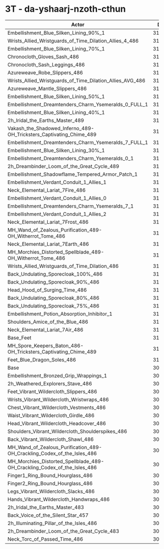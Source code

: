 # 3T - da-yshaarj-nzoth-cthun
| Actor | DPS | Increase |
|---|:---:|:---:|
|Embellishment_Blue_Silken_Lining_90%_1|317410|2.40%|
|Wrists_Allied_Wristguards_of_Time_Dilation_Allies_4_486|316248|2.03%|
|Embellishment_Blue_Silken_Lining_70%_1|315733|1.86%|
|Chronocloth_Gloves_Sash_486|315649|1.83%|
|Chronocloth_Sash_Leggings_486|315500|1.78%|
|Azureweave_Robe_Slippers_486|315369|1.74%|
|Wrists_Allied_Wristguards_of_Time_Dilation_Allies_AVG_486|315094|1.65%|
|Azureweave_Mantle_Slippers_486|315056|1.64%|
|Embellishment_Blue_Silken_Lining_50%_1|314189|1.36%|
|Embellishment_Dreamtenders_Charm_Ysemeralds_0_FULL_1|313731|1.21%|
|Embellishment_Blue_Silken_Lining_40%_1|313485|1.13%|
|2h_Iridal_the_Earths_Master_489|313169|1.03%|
|Vakash_the_Shadowed_Inferno_489-OH_Tricksters_Captivating_Chime_489|313017|0.98%|
|Embellishment_Dreamtenders_Charm_Ysemeralds_7_FULL_1|312957|0.96%|
|Embellishment_Blue_Silken_Lining_30%_1|312720|0.89%|
|Embellishment_Dreamtenders_Charm_Ysemeralds_0_1|312623|0.86%|
|2h_Dreambinder_Loom_of_the_Great_Cycle_489|312449|0.80%|
|Embellishment_Shadowflame_Tempered_Armor_Patch_1|312162|0.71%|
|Embellishment_Verdant_Conduit_1_Allies_1|312067|0.68%|
|Neck_Elemental_Lariat_7Fire_486|312059|0.67%|
|Embellishment_Verdant_Conduit_1_Allies_0|312059|0.67%|
|Embellishment_Dreamtenders_Charm_Ysemeralds_7_1|312012|0.66%|
|Embellishment_Verdant_Conduit_1_Allies_2|312012|0.66%|
|Neck_Elemental_Lariat_7Frost_486|311951|0.64%|
|MH_Wand_of_Zealous_Purification_489-OH_Witherrot_Tome_486|311759|0.58%|
|Neck_Elemental_Lariat_7Earth_486|311666|0.55%|
|MH_Morchies_Distorted_Spellblade_489-OH_Witherrot_Tome_486|311580|0.52%|
|Wrists_Allied_Wristguards_of_Time_Dilation_486|311189|0.39%|
|Back_Undulating_Sporecloak_100%_486|311054|0.35%|
|Back_Undulating_Sporecloak_90%_486|311015|0.34%|
|Head_Hood_of_Surging_Time_486|310921|0.31%|
|Back_Undulating_Sporecloak_80%_486|310866|0.29%|
|Back_Undulating_Sporecloak_75%_486|310850|0.28%|
|Embellishment_Potion_Absorption_Inhibitor_1|310800|0.27%|
|Shoulders_Amice_of_the_Blue_486|310614|0.21%|
|Neck_Elemental_Lariat_7Air_486|310549|0.19%|
|Base_Feet|310456|0.16%|
|MH_Spore_Keepers_Baton_486-OH_Tricksters_Captivating_Chime_489|310161|0.06%|
|Feet_Blue_Dragon_Soles_486|310092|0.04%|
|Base|309970|0.00%|
|Embellishment_Bronzed_Grip_Wrappings_1|309911|-0.02%|
|2h_Weathered_Explorers_Stave_486|309673|-0.10%|
|Feet_Vibrant_Wildercloth_Slippers_486|309609|-0.12%|
|Wrists_Vibrant_Wildercloth_Wristwraps_486|309417|-0.18%|
|Chest_Vibrant_Wildercloth_Vestments_486|309307|-0.21%|
|Waist_Vibrant_Wildercloth_Girdle_486|309294|-0.22%|
|Head_Vibrant_Wildercloth_Headcover_486|309294|-0.22%|
|Shoulders_Vibrant_Wildercloth_Shoulderspikes_486|309203|-0.25%|
|Back_Vibrant_Wildercloth_Shawl_486|309192|-0.25%|
|MH_Wand_of_Zealous_Purification_489-OH_Crackling_Codex_of_the_Isles_486|309178|-0.26%|
|MH_Morchies_Distorted_Spellblade_489-OH_Crackling_Codex_of_the_Isles_486|309043|-0.30%|
|Finger1_Ring_Bound_Hourglass_486|309025|-0.30%|
|Finger2_Ring_Bound_Hourglass_486|308981|-0.32%|
|Legs_Vibrant_Wildercloth_Slacks_486|308703|-0.41%|
|Hands_Vibrant_Wildercloth_Handwraps_486|308556|-0.46%|
|2h_Iridal_the_Earths_Master_483|308059|-0.62%|
|Back_Voice_of_the_Silent_Star_457|307703|-0.73%|
|2h_Illuminating_Pillar_of_the_Isles_486|307647|-0.75%|
|2h_Dreambinder_Loom_of_the_Great_Cycle_483|307606|-0.76%|
|Neck_Torc_of_Passed_Time_486|307276|-0.87%|
